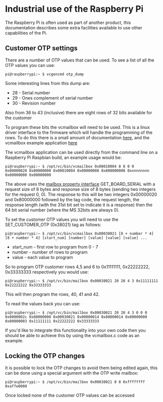 # Industrial use of the Raspberry Pi

The Raspberry Pi is often used as part of another product, this documentation describes some extra facilities available to use other capabilities of the Pi.

## Customer OTP settings

There are a number of OTP values that can be used.  To see a list of all the OTP values you can use:

```
pi@raspberrypi:~ $ vcgencmd otp_dump
```

Some interesting lines from this dump are:

* 28 - Serial number
* 29 - Ones complement of serial number
* 30 - Revision number

Also from 36 to 43 (inclusive) there are eight rows of 32 bits available for the customer

To program these bits the vcmailbox will need to be used.  This is a linux driver interface to the firmware which will handle the programming of the rows.  To do this there is a small amount of documentation [here](https://github.com/raspberrypi/firmware/wiki/Mailbox-property-interface), and the vcmailbox example application [here](https://github.com/raspberrypi/userland/blob/master/host_applications/linux/apps/vcmailbox/vcmailbox.c)

The vcmailbox application can be used directly from the command line on a Raspberry Pi Raspbian build, an example usage would be:

```
pi@raspberrypi:~ $ /opt/vc/bin/vcmailbox 0x00010004 8 8 0 0
0x00000020 0x80000000 0x00010004 0x00000008 0x800000008 0xnnnnnnnn 0x00000000 0x00000000
```

The above uses the [mailbox property interface](https://github.com/raspberrypi/firmware/wiki/Mailbox-property-interface) GET_BOARD_SERIAL with a request size of 8 bytes and response size of 8 bytes (sending two integers for the request 0, 0).  The response to this will be two integers 0x00000020 and 0x80000000 followed by the tag code, the request length, the response length (with the 31st bit set to indicate it is a response) then the 64 bit serial number (where the MS 32bits are always 0).

To set the customer OTP values you will need to use the SET_CUSTOMER_OTP (0x38021) tag as follows:
```
pi@raspberrypi:~ $ /opt/vc/bin/vcmailbox 0x00038021 [8 + number * 4] [8 + number * 4] [start_num] [number] [value] [value] [value] ...
```

* start_num - first row to program from 0 - 7
* number - number of rows to program
* value - each value to program

So to program OTP customer rows 4,5 and 6 to 0x11111111, 0x22222222, 0x33333333 respectively you would use:

```
pi@raspberrypi:~ $ /opt/vc/bin/mailbox 0x00038021 20 20 4 3 0x11111111 0x22222222 0x33333333
```

This will then program the rows, 40, 41 and 42.

To read the values back you can use:

```
pi@raspberrypi:~ $ /opt/vc/bin/mailbox 0x00030021 20 20 4 3 0 0 0
0x0000002c 0x80000000 0x00030021 0x00000014 0x80000014 0x00000000 0x00000003 0x11111111 0x22222222 0x33333333
```

If you'd like to integrate this functionality into your own code then you should be able to achieve this by using the vcmailbox.c code as an example.

## Locking the OTP changes

It is possible to lock the OTP changes to avoid them being edited again, this can be done using a special argument with the OTP write mailbox:

```
pi@raspberrypi:~ $ /opt/vc/bin/mailbox 0x00038021 8 8 0xffffffff 0xaffe0000
```

Once locked none of the customer OTP values can be accessed
